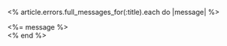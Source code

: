   <% article.errors.full_messages_for(:title).each do |message| %>
                  <div><%= message %></div>
                <% end %>